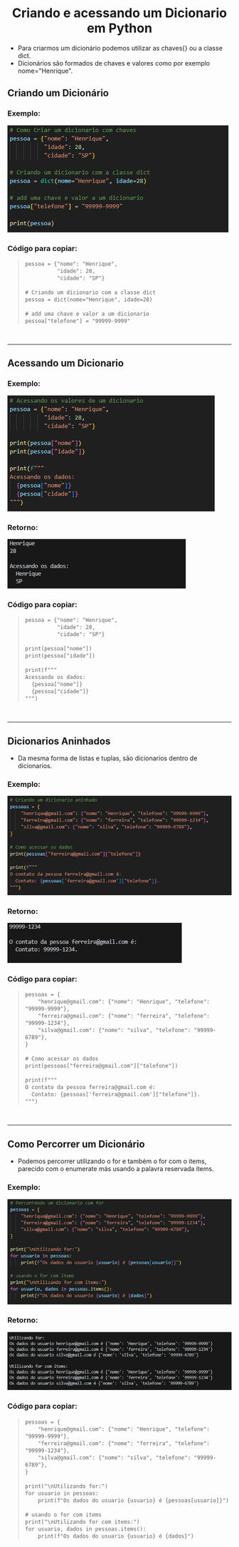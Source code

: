 <h1 align="center">Criando e acessando um Dicionario em Python</h1>

  - Para criarmos um dicionário podemos utilizar as chaves{} ou a classe dict.
  - Dicionários são formados de chaves e valores como por exemplo nome="Henrique".

<h2>Criando um Dicionário</h2>

  <h3>Exemplo:</h3>
  <img src="img/1-criando-dicionario.png">
  
  <h3>Código para copiar:</h3>
  <blockquote>
  
    pessoa = {"nome": "Henrique",
              "idade": 28,
              "cidade": "SP"}

    # Criando um dicionario com a classe dict
    pessoa = dict(nome="Henrique", idade=28)

    # add uma chave e valor a um dicionario
    pessoa["telefone"] = "99999-9999"

  </blockquote>
  <br>

___
<h2>Acessando um Dicionario</h2>

  <h3>Exemplo:</h3>
  <img src="img/2-acessando-dicionario.png">
  
  <h3>Retorno:</h3>
  <img src="img/2.2-acessando-dicionario.png">

  <h3>Código para copiar:</h3>
  <blockquote>
  
    pessoa = {"nome": "Henrique",
              "idade": 28,
              "cidade": "SP"}

    print(pessoa["nome"])
    print(pessoa["idade"])

    print(f"""
    Acessando os dados:
      {pessoa["nome"]}
      {pessoa["cidade"]}
    """)
  </blockquote>  
  <br>

___

<!-- dicionarios aninhados -->
<h2>Dicionarios Aninhados</h2>

  - Da mesma forma de listas e tuplas, são dicionarios dentro de dicionarios.

  <h3>Exemplo:</h3>
  <img src="img/3-dicionario-aninhado.png">

  <h3>Retorno:</h3>
  <img src="img/3.3-dicionario-aninhado.png">

  <h3>Código para copiar:</h3>
  <blockquote>
  
    pessoas = {
        "henrique@gmail.com": {"nome": "Henrique", "telefone": "99999-9999"},
        "ferreira@gmail.com": {"nome": "ferreira", "telefone": "99999-1234"},
        "silva@gmail.com": {"nome": "silva", "telefone": "99999-6789"},
    }

    # Como acessar os dados
    print(pessoas["ferreira@gmail.com"]["telefone"])

    print(f"""
    O contato da pessoa ferreira@gmail.com é: 
      Contato: {pessoas['ferreira@gmail.com']["telefone"]}.
    """)

  </blockquote>
  <br>

____

<!-- percorrer dicionario -->
<h2>Como Percorrer um Dicionário</h2>

  - Podemos percorrer utilizando o for e também o for com o items, parecido com o enumerate más usando a palavra reservada items.

  <h3>Exemplo:</h3>
  <img src="img/4-percorrendo-dicionario.png">

  <h3>Retorno:</h3>
  <img src="img/4.4-percorrendo-dicionario.png">

  <h3>Código para copiar:</h3>
  <blockquote>
  
    pessoas = {
        "henrique@gmail.com": {"nome": "Henrique", "telefone": "99999-9999"},
        "ferreira@gmail.com": {"nome": "ferreira", "telefone": "99999-1234"},
        "silva@gmail.com": {"nome": "silva", "telefone": "99999-6789"},
    }

    print("\nUtilizando for:")
    for usuario in pessoas:
        print(f"Os dados do usuario {usuario} é {pessoas[usuario]}")

    # usando o for com items
    print("\nUtilizando for com items:")
    for usuario, dados in pessoas.items():
        print(f"Os dados do usuario {usuario} é {dados}")
        
  </blockquote>